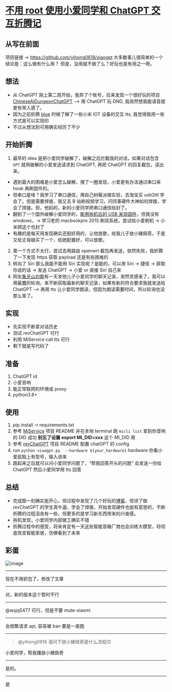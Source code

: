 # [不用 root 使用小爱同学和 ChatGPT 交互折腾记](https://github.com/yihong0618/gitblog/issues/258)

## 从写在前面
项目链接 -> https://github.com/yihong0618/xiaogpt
大多数事儿很简单的一个结论是：这么做有什么用？
但是，没用就不做了么？好玩也是有用之一呀。

## 想法

- 从 ChatGPT 刚上第二周开始，我弄了个账号，后来发现一个很好玩的项目 [ChineseAiDungeonChatGPT](https://github.com/bupticybee/ChineseAiDungeonChatGPT) --> 用 ChatGPT 玩 DND, 我突然想我能语音就更有带入感了。
- 因为之前折腾 [blue](https://github.com/yihong0618/blue) 时候了解了一些小米 IOT 设备的交互 tts, 我觉得我用一些方式是可以实现的
- 不过从想法到可用确实经历了不少

## 开始折腾

1. 最早的 idea 是把小爱同学破解了，破解之后拦截我的对话，如果对话包含 `GPT` 就用破解的小爱发送请求到 ChatGPT, 再把 ChatGPT 的回复截包，读出来。
- 遇到最大的困难是小爱怎么破解，搜了一圈发现，小爱是有办法通过串口来 hook 再刷固件的。
- 但串口是啥？我学习了串口通信，用自己树莓派做实验，去淘宝买 usb2ttl 学会了。但是需要焊接，我又去 B 站刷视频学习，问同事硬件大神如何焊接，学会了焊接。但，他妈的，新的小爱同学把串口通信给封了。
- 翻到了一个国外破解小爱同学的，[能用拆机后的 USB 来烧固件](https://github.com/duhow/xiaoai-patch/blob/master/research/lx06/install.md)，但我没有 windows，-> 学习老的 macbookpro 2015 刷双系统，尝试给小爱刷机 -> 小米把这个也封了
- 有趣的是每天用发现确实还挺好用的，让他放歌，给我儿子放小猪佩奇。于是又给丈母娘买了一个，给她配置好，可以放歌。

2. 第一个方式不太行，尝试去用路由 openwrt 截包再发送，依然失败，我折腾了一下发现 https 获取 payload 还是有些困难的
3. 转向了 Siri  那么我能不能用 Siri  实现呢？是能的，可以用 Siri  -> 捷径 -> 获取你说的话 -> 发送 ChatGPT -> 小爱 or 直接 Siri 自己来
4. 网友[象牙山刘能](https://twitter.com/disksing)有一天发他儿子小爱同学的聊天记录，突然灵感来了，我可以用最蠢的轮询，来不断获取最新的聊天记录，如果有新的符合要求我就发送给 ChatGPT --> 再用 tts 让小爱同学朗读，但因为朗读需要时间，所以轮询也没那么笨了。

## 实现

- 先实现不断拿对话历史
- 测试 revChatGPT 可行
- 利用 MiService call tts 可行
- 剩下就是写代码了

## 准备

1. ChatGPT id
2. 小爱音响
3. 能正常联网的环境或 proxy
4. python3.8+

## 使用

1. pip install -r requirements.txt
2. 参考 [MiService](https://github.com/Yonsm/MiService) 项目 README 并在本地 terminal 跑 `micli list` 拿到你音响的 DID 成功 **别忘了设置 export MI_DID=xxx** 这个 MI_DID 用 
3. 参考 [revChatGPT](https://github.com/acheong08/ChatGPT) 项目 README 配置 chatGPT 的 config
4. run `python xiaogpt.py  --hardware ${your_hardware}` hardware 你看小爱屁股上有型号，输入进来
5. 跑起来之后就可以问小爱同学问题了，“帮我回答开头的问题” 会发送一份给 ChatGPT 然后小爱同学用 tts 回答

## 总结

- 完成那一刻确实挺开心，但过程中发现了几个好玩的[博客](http://javabin.cn/archives/)，惊讶了做 revChatGPT 的学生真牛逼，学会了焊接，开始发现硬件也挺有意思的，不断折腾的过程沮丧有一些，但更多的是学习新东西带来的兴奋感。
- 拆机发现，小爱同学内部做工确实不错
- 折腾过程中的感受，将来肯定有一天这些智能音箱厂商也会训练大模型，将彻底改变智能家居，仿佛看到了未来

## 彩蛋

![image](https://user-images.githubusercontent.com/15976103/219273665-f8c252aa-0b05-4f18-9028-8cada453aea5.png)



---

现在不用抓包了，修改了文章

---

对，新的版本这个暂时不行

---

@wsjq5477 可行，但是不要 mute-xiaomi

---

会频繁请求 api, 容易被 ban 要是一直跑

---

> @yihong0618 请问下放小猪佩奇是什么流程😊

小爱同学，帮我播放小猪佩奇



---

是的。

---

是